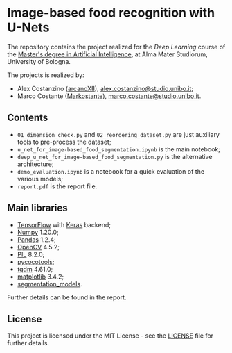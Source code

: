 # **Image-based food recognition** with U-Nets 
The repository contains the project realized for the *Deep Learning* course of the [Master's degree in Artificial Intelligence](https://corsi.unibo.it/2cycle/artificial-intelligence), at Alma Mater Studiorum, University of Bologna.

The projects is realized by:
* Alex Costanzino ([arcanoXII](https://github.com/arcanoXIII)), alex.costanzino@studio.unibo.it;
* Marco Costante ([Markostante](https://github.com/Markostante)), marco.costante@studio.unibo.it.

## Contents
* `01_dimension_check.py` and `02_reordering_dataset.py` are just auxiliary tools to pre-process the dataset;
* `u_net_for_image-based_food_segmentation.ipynb` is the main notebook;
* `deep_u_net_for_image-based_food_segmentation.py` is the alternative architecture;
* `demo_evaluation.ipynb` is a notebook for a quick evaluation of the various models;
* `report.pdf` is the report file.

## Main libraries
* [TensorFlow](https://www.tensorflow.org/) with [Keras](https://keras.io/) backend;
* [Numpy](https://numpy.org/) 1.20.0;
* [Pandas](https://pandas.pydata.org/) 1.2.4;
* [OpenCV](https://opencv.org/) 4.5.2;
* [PIL](https://pillow.readthedocs.io/) 8.2.0;
* [pycocotools](https://github.com/cocodataset/cocoapi);
* [tqdm](https://tqdm.github.io/) 4.61.0;
* [matplotlib](https://matplotlib.org/) 3.4.2;
* [segmentation_models](https://segmentation-models.readthedocs.io/).

Further details can be found in the report.

## License

This project is licensed under the MIT License - see the [LICENSE](LICENSE) file for further details.
